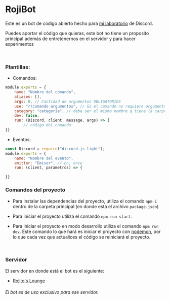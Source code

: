 # RojiBot
Este es un bot de código abierto hecho para [mi laboratorio](https://discord.gg/3CjGZDGD7c) de Discord.

Puedes aportar el código que quieras, este bot no tiene un proposito principal además de entretenernos en el servidor y para hacer experimentos

<br>

### Plantillas:
* Comandos:
```js
module.exports = {
    name: "Nombre del comando",
    aliases: [],
    args: 0, // Cantidad de argumentos OBLIGATORIOS
    use: "r!comando argumentos", // Si el comando no requiere argumentos solo dejen el nombre del comando
    category: "categoria", // debe ser el mismo nombre q tiene la carpeta
    dev: false,
    run: (Discord, client, message, args) => {
        // código del comando
}}
```

* Eventos:
```js
const Discord = require("discord.js-light");
module.exports = {
    name: "Nombre del evento",
    emitter: "Emisor", // on, once
    run: (client, parametros) => {

}}
```

### Comandos del proyecto
* Para instalar las dependencias del proyecto, utiliza el comando `npm i` dentro de la carpeta principal (en donde está el archivo `package.json`)

* Para iniciar el proyecto utiliza el comando `npm run start`.

* Para iniciar el proyecto en modo desarrollo utiliza el comando `npm run dev`. Este comando lo que hará es iniciar el proyecto con [nodemon](https://www.npmjs.com/package/nodemon), por lo que cada vez que actualices el código se reiniciará el proyecto.

<br>

### Servidor
El servidor en donde está el bot es el siguiente:
* [Rojito's Lounge](https://discord.gg/3CjGZDGD7c)

###### El bot es de uso exclusivo para ese servidor.